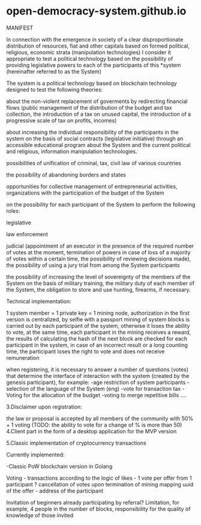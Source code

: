 # open-democracy-system.github.io

MANIFEST

In connection with the emergence in society of a clear disproportionate distribution of resources, fiat and other capitals based on formed political, religious, economic strata (manipulation technologies) I consider it appropriate to test a political technology based on the possibility of providing legislative powers to each of the participants of this *system (hereinafter referred to as the System)

The system is a political technology based on blockchain technology designed to test the following theories:

about the non-violent replacement of goverments by redirecting financial flows (public management of the distribution of the budget and tax collection, the introduction of a tax on unused capital, the introduction of a progressive scale of tax on profits, incomes)

about increasing the individual responsibility of the participants in the system on the basis of social contracts (legislative initiative) through an accessible educational program about the System and the current political and religious, information manipulation technologies.

possibilities of unification of criminal, tax, civil law of various countries

the possibility of abandoning borders and states

opportunities for collective management of entrepreneurial activities, organizations with the participation of the budget of the System

on the possibility for each participant of the System to perform the following roles:

legislative

law enforcement

judicial (appointment of an executor in the presence of the required number of votes at the moment, termination of powers in case of loss of a majority of votes within a certain time, the possibility of reviewing decisions made), the possibility of using a jury trial from among the System participants

the possibility of increasing the level of sovereignty of the members of the System on the basis of military training, the military duty of each member of the System, the obligation to store and use hunting, firearms, if necessary.

Technical implementation:

1 system member = 1 private key = 1 mining node, authorization in the first version is centralized, by selfie with a passport mining of system blocks is carried out by each participant of the system, otherwise it loses the ability to vote, at the same time, each participant in the mining receives a reward, the results of calculating the hash of the next block are checked for each participant in the system, in case of an incorrect result or a long counting time, the participant loses the right to vote and does not receive remuneration

when registering, it is necessary to answer a number of questions (votes) that determine the interface of interaction with the system (created by the genesis participant), for example: -age restriction of system participants -selection of the language of the System (eng) -vote for transaction tax -Voting for the allocation of the budget -voting to merge repetitive bills ....

3.Disclaimer upon registration:

the law or proposal is accepted by all members of the community with 50% + 1 voting (TODO: the ability to vote for a change of % is more than 50)
4.Client part in the form of a desktop application for the MVP version

5.Classic implementation of cryptocurrency transactions

Currently implemented:

-Classic PoW blockchain version in Golang

Voting - transactions according to the logic of likes - 1 vote per offer from 1 participant ? cancellation of votes upon termination of mining mapping uuid of the offer - address of the participant

Invitation of beginners already participating by referral? Limitation, for example, 4 people in the number of blocks, responsibility for the quality of knowledge of those invited